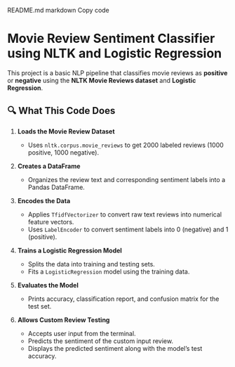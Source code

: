 README.md
markdown
Copy code
# Movie Review Sentiment Classifier using NLTK and Logistic Regression

This project is a basic NLP pipeline that classifies movie reviews as **positive** or **negative** using the **NLTK Movie Reviews dataset** and **Logistic Regression**.

## 🔍 What This Code Does

1. **Loads the Movie Review Dataset**  
   - Uses `nltk.corpus.movie_reviews` to get 2000 labeled reviews (1000 positive, 1000 negative).

2. **Creates a DataFrame**  
   - Organizes the review text and corresponding sentiment labels into a Pandas DataFrame.

3. **Encodes the Data**  
   - Applies `TfidfVectorizer` to convert raw text reviews into numerical feature vectors.
   - Uses `LabelEncoder` to convert sentiment labels into 0 (negative) and 1 (positive).

4. **Trains a Logistic Regression Model**  
   - Splits the data into training and testing sets.
   - Fits a `LogisticRegression` model using the training data.

5. **Evaluates the Model**  
   - Prints accuracy, classification report, and confusion matrix for the test set.

6. **Allows Custom Review Testing**  
   - Accepts user input from the terminal.
   - Predicts the sentiment of the custom input review.
   - Displays the predicted sentiment along with the model’s test accuracy.

